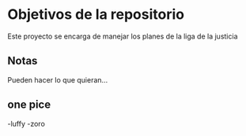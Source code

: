 # Objetivos de la repositorio

Este proyecto se encarga de manejar los planes de la liga de la justicia


## Notas
Pueden hacer lo que quieran...

## one pice
-luffy
-zoro
